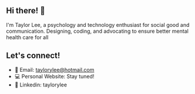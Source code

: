 ## Hi there! 👋

I'm Taylor Lee, a psychology and technology enthusiast for social good and communication. Designing, coding, and advocating to ensure better mental health care for all 

## Let's connect!
* 📧 Email: taylorylee@hotmail.com
* 💻 Personal Website: Stay tuned! 
* 💼 Linkedin: taylorylee 
